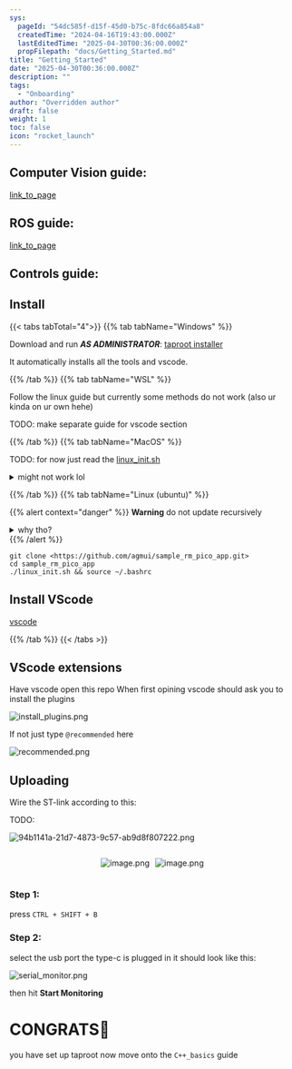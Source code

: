 ```yaml
---
sys:
  pageId: "54dc585f-d15f-45d0-b75c-8fdc66a854a8"
  createdTime: "2024-04-16T19:43:00.000Z"
  lastEditedTime: "2025-04-30T00:36:00.000Z"
  propFilepath: "docs/Getting_Started.md"
title: "Getting_Started"
date: "2025-04-30T00:36:00.000Z"
description: ""
tags:
  - "Onboarding"
author: "Overridden author"
draft: false
weight: 1
toc: false
icon: "rocket_launch"
---
```


## Computer Vision guide:

[link_to_page](86d45bc0-388b-4d26-8848-44f255f73d0e)

## ROS guide:

[link_to_page](3c76c1de-ec8f-46d6-8b0a-294005edc2d5)

## Controls guide:

## Install

{{< tabs tabTotal="4">}}
{{% tab tabName="Windows" %}}

Download and run _**AS ADMINISTRATOR**_: [taproot installer](https://github.com/Thornbots/TeachingFreshies/releases/tag/1.0)

It automatically installs all the tools and vscode.

{{% /tab %}}
{{% tab tabName="WSL" %}}

Follow the linux guide but currently some methods do not work (also ur kinda on ur own hehe)

TODO: make separate guide for vscode section

{{% /tab %}}
{{% tab tabName="MacOS" %}}

TODO: for now just read the [linux_init.sh](https://github.com/agmui/sample_rm_pico_app/blob/main/linux_init.sh)

<details>
<summary>might not work lol</summary>

`brew install libusb pkg-config`

Next install: [vscode](https://code.visualstudio.com/Download)

</details>

{{% /tab %}}
{{% tab tabName="Linux (ubuntu)" %}}

{{% alert context="danger" %}}
**Warning** do not update recursively
<details>
<summary>why tho?</summary>
There are some submodules that may go on for a while (like tinyusb) and I highly
recommend you don't need to get them.
If you want to see what submodules I update just look in `linux_init.sh`
</details>
{{% /alert %}}

```shell
git clone <https://github.com/agmui/sample_rm_pico_app.git>
cd sample_rm_pico_app
./linux_init.sh && source ~/.bashrc
```

## Install VScode

[vscode](https://code.visualstudio.com/Download)

{{% /tab %}}
{{< /tabs >}}

## VScode extensions

Have vscode open this repo
When first opining vscode should ask you to install the plugins

![install_plugins.png](https://prod-files-secure.s3.us-west-2.amazonaws.com/d518164a-d88e-44d1-a4ee-3adb3bd8bce0/89bd30f0-1825-4e77-867b-0a41ce370880/install_plugins.png?X-Amz-Algorithm=AWS4-HMAC-SHA256&X-Amz-Content-Sha256=UNSIGNED-PAYLOAD&X-Amz-Credential=ASIAZI2LB466QR5MBWPH%2F20250731%2Fus-west-2%2Fs3%2Faws4_request&X-Amz-Date=20250731T161204Z&X-Amz-Expires=3600&X-Amz-Security-Token=IQoJb3JpZ2luX2VjEK%2F%2F%2F%2F%2F%2F%2F%2F%2F%2F%2FwEaCXVzLXdlc3QtMiJHMEUCIF1vWv8chnqNkIGPtwHVar2JpkNwei431nQtjuiCRgcMAiEAgVuxK9N1HoP6cy545kA93XXeQktfT5SlB3pJpbAVTXwqiAQI2P%2F%2F%2F%2F%2F%2F%2F%2F%2F%2FARAAGgw2Mzc0MjMxODM4MDUiDBkQsRzCKAYRCyqmuSrcA9YBUiwjBAsmLDG1dwISOibpWbjzM64JbJeg8YIIec5LzsTuDxVIfbILgVAiQfFBer%2FpesN7EZV%2BvInCbQOINvrnbTiK1MvUp9%2BSsxs86ZW3T0CtrcrxIgL%2Fqkw%2ByYaKcKs7ViBiVM6zvgleCunSZQcDbvtPTbTr7IXAKjnBPHeAXsPiZY9TvhZkrtm9AY%2BwXfxXWwhAoDh3fJkum9jFyTDFQkXCpr0m6QsucOjkR%2F0b5vNriPon1MFtaIP0QR7t%2FCniGfpaRg%2FtzBOuadTjPjSWnTNR4ZbhinQPe2izgQhkh9LDBlLQtaiLi0g3HiEqej7UAhdK8FpzEZFVxDbatkx3k7N9BzzpOcpkHV%2BmTwKpVaM72CuXFRrJz7L8jm5NK29il9jOMCKg1h4H%2FQ6f2gSOF95lYvelhyMQBJEU8fvJLboAMZ8OUgpqgYz5JcoLfuyTGQ5b9DZyY0tOI8d%2BpbxVB5CImuJG4xq1NFXPbgW%2FtxSVFwYyAZ7zsSvUHpszI3VRzzLkQ%2FsJC0QC0RWp%2FwYIp8Jgq8HRQM44%2FKWLnTy%2FdMorDwb21KFOP3wPusiWK%2BosUTCNiJq72p0eUZ3Khd7uIrFEuaezGfi9PpFx3yhaJL6384TIWoY4DB9xML%2BQrsQGOqUBvZEttewVsT9ToZ2%2BAiktacnYNyexOSEyy6GRJ%2F074WIfno4NEGv%2FwiGfIpb9kJ%2Fk74Ljn1PaXcdpORyXvWzg%2Bi5zX%2Bca%2FgpHmh%2Bwc%2Faiz%2FJgJLCdTb4ueNwaDddvDrGsmu6t26pAY2BHIaITobuZHqdCm2qdw3f2q9mzIhMxNTttjsUAmlVdy%2Fn2pwJpRURb6%2FJ74GjQxgnRU590Ao05kBOqODab&X-Amz-Signature=bdf0e1e8df2334361f32d3250119ffd5b9986757538c5bb3c43bb0a3b1d208ed&X-Amz-SignedHeaders=host&x-amz-checksum-mode=ENABLED&x-id=GetObject)

If not just type `@recommended` here  

![recommended.png](https://prod-files-secure.s3.us-west-2.amazonaws.com/d518164a-d88e-44d1-a4ee-3adb3bd8bce0/61e661e9-5d85-4dfc-be0d-8d2097a5e793/recommended.png?X-Amz-Algorithm=AWS4-HMAC-SHA256&X-Amz-Content-Sha256=UNSIGNED-PAYLOAD&X-Amz-Credential=ASIAZI2LB466QR5MBWPH%2F20250731%2Fus-west-2%2Fs3%2Faws4_request&X-Amz-Date=20250731T161204Z&X-Amz-Expires=3600&X-Amz-Security-Token=IQoJb3JpZ2luX2VjEK%2F%2F%2F%2F%2F%2F%2F%2F%2F%2F%2FwEaCXVzLXdlc3QtMiJHMEUCIF1vWv8chnqNkIGPtwHVar2JpkNwei431nQtjuiCRgcMAiEAgVuxK9N1HoP6cy545kA93XXeQktfT5SlB3pJpbAVTXwqiAQI2P%2F%2F%2F%2F%2F%2F%2F%2F%2F%2FARAAGgw2Mzc0MjMxODM4MDUiDBkQsRzCKAYRCyqmuSrcA9YBUiwjBAsmLDG1dwISOibpWbjzM64JbJeg8YIIec5LzsTuDxVIfbILgVAiQfFBer%2FpesN7EZV%2BvInCbQOINvrnbTiK1MvUp9%2BSsxs86ZW3T0CtrcrxIgL%2Fqkw%2ByYaKcKs7ViBiVM6zvgleCunSZQcDbvtPTbTr7IXAKjnBPHeAXsPiZY9TvhZkrtm9AY%2BwXfxXWwhAoDh3fJkum9jFyTDFQkXCpr0m6QsucOjkR%2F0b5vNriPon1MFtaIP0QR7t%2FCniGfpaRg%2FtzBOuadTjPjSWnTNR4ZbhinQPe2izgQhkh9LDBlLQtaiLi0g3HiEqej7UAhdK8FpzEZFVxDbatkx3k7N9BzzpOcpkHV%2BmTwKpVaM72CuXFRrJz7L8jm5NK29il9jOMCKg1h4H%2FQ6f2gSOF95lYvelhyMQBJEU8fvJLboAMZ8OUgpqgYz5JcoLfuyTGQ5b9DZyY0tOI8d%2BpbxVB5CImuJG4xq1NFXPbgW%2FtxSVFwYyAZ7zsSvUHpszI3VRzzLkQ%2FsJC0QC0RWp%2FwYIp8Jgq8HRQM44%2FKWLnTy%2FdMorDwb21KFOP3wPusiWK%2BosUTCNiJq72p0eUZ3Khd7uIrFEuaezGfi9PpFx3yhaJL6384TIWoY4DB9xML%2BQrsQGOqUBvZEttewVsT9ToZ2%2BAiktacnYNyexOSEyy6GRJ%2F074WIfno4NEGv%2FwiGfIpb9kJ%2Fk74Ljn1PaXcdpORyXvWzg%2Bi5zX%2Bca%2FgpHmh%2Bwc%2Faiz%2FJgJLCdTb4ueNwaDddvDrGsmu6t26pAY2BHIaITobuZHqdCm2qdw3f2q9mzIhMxNTttjsUAmlVdy%2Fn2pwJpRURb6%2FJ74GjQxgnRU590Ao05kBOqODab&X-Amz-Signature=68a7521544d7bcb8b323c2c6bbd82f21083bd331b97a5585281c63d552db30a9&X-Amz-SignedHeaders=host&x-amz-checksum-mode=ENABLED&x-id=GetObject)

## Uploading

Wire the ST-link according to this:

TODO:

![94b1141a-21d7-4873-9c57-ab9d8f807222.png](https://prod-files-secure.s3.us-west-2.amazonaws.com/d518164a-d88e-44d1-a4ee-3adb3bd8bce0/e5fad17d-ab82-4300-9f4c-505ab4b1202c/94b1141a-21d7-4873-9c57-ab9d8f807222.png?X-Amz-Algorithm=AWS4-HMAC-SHA256&X-Amz-Content-Sha256=UNSIGNED-PAYLOAD&X-Amz-Credential=ASIAZI2LB466QR5MBWPH%2F20250731%2Fus-west-2%2Fs3%2Faws4_request&X-Amz-Date=20250731T161204Z&X-Amz-Expires=3600&X-Amz-Security-Token=IQoJb3JpZ2luX2VjEK%2F%2F%2F%2F%2F%2F%2F%2F%2F%2F%2FwEaCXVzLXdlc3QtMiJHMEUCIF1vWv8chnqNkIGPtwHVar2JpkNwei431nQtjuiCRgcMAiEAgVuxK9N1HoP6cy545kA93XXeQktfT5SlB3pJpbAVTXwqiAQI2P%2F%2F%2F%2F%2F%2F%2F%2F%2F%2FARAAGgw2Mzc0MjMxODM4MDUiDBkQsRzCKAYRCyqmuSrcA9YBUiwjBAsmLDG1dwISOibpWbjzM64JbJeg8YIIec5LzsTuDxVIfbILgVAiQfFBer%2FpesN7EZV%2BvInCbQOINvrnbTiK1MvUp9%2BSsxs86ZW3T0CtrcrxIgL%2Fqkw%2ByYaKcKs7ViBiVM6zvgleCunSZQcDbvtPTbTr7IXAKjnBPHeAXsPiZY9TvhZkrtm9AY%2BwXfxXWwhAoDh3fJkum9jFyTDFQkXCpr0m6QsucOjkR%2F0b5vNriPon1MFtaIP0QR7t%2FCniGfpaRg%2FtzBOuadTjPjSWnTNR4ZbhinQPe2izgQhkh9LDBlLQtaiLi0g3HiEqej7UAhdK8FpzEZFVxDbatkx3k7N9BzzpOcpkHV%2BmTwKpVaM72CuXFRrJz7L8jm5NK29il9jOMCKg1h4H%2FQ6f2gSOF95lYvelhyMQBJEU8fvJLboAMZ8OUgpqgYz5JcoLfuyTGQ5b9DZyY0tOI8d%2BpbxVB5CImuJG4xq1NFXPbgW%2FtxSVFwYyAZ7zsSvUHpszI3VRzzLkQ%2FsJC0QC0RWp%2FwYIp8Jgq8HRQM44%2FKWLnTy%2FdMorDwb21KFOP3wPusiWK%2BosUTCNiJq72p0eUZ3Khd7uIrFEuaezGfi9PpFx3yhaJL6384TIWoY4DB9xML%2BQrsQGOqUBvZEttewVsT9ToZ2%2BAiktacnYNyexOSEyy6GRJ%2F074WIfno4NEGv%2FwiGfIpb9kJ%2Fk74Ljn1PaXcdpORyXvWzg%2Bi5zX%2Bca%2FgpHmh%2Bwc%2Faiz%2FJgJLCdTb4ueNwaDddvDrGsmu6t26pAY2BHIaITobuZHqdCm2qdw3f2q9mzIhMxNTttjsUAmlVdy%2Fn2pwJpRURb6%2FJ74GjQxgnRU590Ao05kBOqODab&X-Amz-Signature=974a0f7163c34f47022a1428d6c3d303fc41e8597a2875b73f15afbab67e3fcd&X-Amz-SignedHeaders=host&x-amz-checksum-mode=ENABLED&x-id=GetObject)

<div style="display: flex;flex-direction: row; column-gap:10px; max-width: 630px;justify-content: center;">
<div>

![image.png](https://prod-files-secure.s3.us-west-2.amazonaws.com/d518164a-d88e-44d1-a4ee-3adb3bd8bce0/210ecb78-1116-4d7b-b9b7-2292f66fa2c2/image.png?X-Amz-Algorithm=AWS4-HMAC-SHA256&X-Amz-Content-Sha256=UNSIGNED-PAYLOAD&X-Amz-Credential=ASIAZI2LB46666ARTBDO%2F20250731%2Fus-west-2%2Fs3%2Faws4_request&X-Amz-Date=20250731T161209Z&X-Amz-Expires=3600&X-Amz-Security-Token=IQoJb3JpZ2luX2VjEK%2F%2F%2F%2F%2F%2F%2F%2F%2F%2F%2FwEaCXVzLXdlc3QtMiJHMEUCIQCFZwrTaVbTTtSD4573LLUk1HbzeYU1vFYgBjzXoxU89AIgYbkmLrUNQg2UAn9CfE174ionABI37QNIakK2R%2FzkU%2B8qiAQI2P%2F%2F%2F%2F%2F%2F%2F%2F%2F%2FARAAGgw2Mzc0MjMxODM4MDUiDKvmZd2V76UZX%2FoRdSrcA16pEmLYxa90wKr7OigIM5qXRGmc3uEBrn6g1plZ1Mn5pzrNour6TEriULoNa1pYHFHHXzoqPl2Znr%2Ftt16tA7LOLS1LMmLjXhPSm9N4QNyJ1Kw5TT2sIU0JNHZuvfoIsDZIBLTg1vgCCd7306seSlN1UnO7gVgGC8OV%2FzMk7ZSrEidoHEev4KJIqbU4na4Yst%2F3v%2BkNcICt0mhOqMyjZWyJtSYIvNysg8zgv8cfO29bgwG%2FCDmXPpOUS9xd9ym3HAh10xs4KC4uk3avjfTqyH2LZy0GfWccwBhphMKsgCloVjh6AEAJPZFTNaDQhXCmH%2FX0yRcTlrr%2Booc9zMFKdr2Ei%2BkaQGQ9IsEDi%2FWoME%2FzMW1E0udCmdOby9HMTLtsVF9ti48pX%2FRzzwQQHVgybiOOt4zkwcaH97BbhUoeEDsl%2BjSsHQl0LN3%2Fy0kJs2WecsW5BJzfDoVWl8Cttim0975HOctcvFvJRIXXn1lOd11MN%2FuFpwVwlmT6LSN%2F6w8g0ubDuvmJv%2F3PR0EFx9F3ofJVMWMLRSrI6pLIHM21TvjwsqPZ3HN9jSMq067E8fAQ%2BSfsObcFHNEYiaFUNGqX%2BmJhehb%2Be9UnAW2m666MwP1tXKg6cUQwnp2CIC0xMNOQrsQGOqUBl9yKwYeEYC3vL8wmZjuH6Uw5VZV%2BJPagX5e0AMke4AOQKRgPDIsMwmXRLUHcKIYmAB0A5xBYjZvEvO%2FUGOSGbPDm1QP%2BODty4lnQP8Y%2F10MW9xX%2BNCIwWaKPmkdcVEFHEmU0i%2BT5BcedRSFLLt%2FuoC1h7GVaNqkGjETJZmIejjTOdn0XWTbAvcf2UM6shcTEyI42rwZLXligbiOLVKahieZH43G8&X-Amz-Signature=3eafbc3095dd1881c75a159365d6293ca2c733ad87b55a42d6967e8335ce3c93&X-Amz-SignedHeaders=host&x-amz-checksum-mode=ENABLED&x-id=GetObject)

</div>
<div>

![image.png](https://prod-files-secure.s3.us-west-2.amazonaws.com/d518164a-d88e-44d1-a4ee-3adb3bd8bce0/33a0fd0f-8ca6-4a86-8e09-26e95ded1fff/image.png?X-Amz-Algorithm=AWS4-HMAC-SHA256&X-Amz-Content-Sha256=UNSIGNED-PAYLOAD&X-Amz-Credential=ASIAZI2LB466X5DMZWP7%2F20250731%2Fus-west-2%2Fs3%2Faws4_request&X-Amz-Date=20250731T161210Z&X-Amz-Expires=3600&X-Amz-Security-Token=IQoJb3JpZ2luX2VjEK%2F%2F%2F%2F%2F%2F%2F%2F%2F%2F%2FwEaCXVzLXdlc3QtMiJGMEQCIFq6wkEu2dDqQeNAtZwQR5M4INgw9Qq3waMhQnhxVKLPAiA%2BMjJKP6zXEaeH4hQaMulOAYJOZHStlVYLjVcLm5noxyqIBAjY%2F%2F%2F%2F%2F%2F%2F%2F%2F%2F8BEAAaDDYzNzQyMzE4MzgwNSIM0SEf3wOoPTvz6LgkKtwDdw0fYSrhcZCmW7HjrvyvTfM1bQIiVExAiRAG4%2FQSeQgOHf3gkrWtLh6WEfP%2Bx%2BMH2p2B4nuV4LSZp6LWvRHGUKiQ2nZxAMBQZCuG11mkRZNhyJAMRBVZiD%2Bd4rU7X%2BE0nuFOeGQR6DGpSsPo8AFhXwr72n7td6n1Rk8tP8rSQCchu7%2FZfvqODfghH9eFNGMxiM0eTyPSknutYmHOs88sD4mhYEqKtBzYHoDamwbMNGG0de6CbiO7e3Op6EuuX8wm9%2FVdh1XBkAEbO52dyWU2smDBNHRqjHELSHI1aGRVf8XCnGYrDNSuVQeLCXe4NRYxd9vW4JtpI02vtkV8svIyxtG3%2B7h%2B%2B%2FlqTWuZoxKuAQydiFTFeXc%2B3cwP7q71jDa62USguNqiORZKWmn0ZVa8nyHChdG202%2FckrsrUGd%2FZgESys5g965%2FAotTuiCJjViLCKweadqLiZW%2FY4sPPuHO8YtR%2FePoomheO1MyHUwXu9Q46t%2FOvlvH7e0U8n40s%2Br3YYgle9jZ4exEsmNjsxnwAAKweHl8SAkCOyxKzuC3armnkHh6Y%2BRwjCRnW5lcnIpfbzxVZlqJq%2Bh3jiNkIEw16BeKnT98xCgLceFPu%2FT9M1IP3bNjDg%2F5eLE7CDEw9JCuxAY6pgHflXjzzpe3PW4YJS%2FpdA06wA%2BfCrtv%2BSteqjIKXPvhD0e7zd9j5FhNjjZO0GSQ2hEvKHT0Z1HcIAth2wotJBPmPu8ZYnewjL20LTQdv552PuYdWH5nuSke7KdH%2FBKXf7Bm1YfgDWnLRlqmxL3hiVo7%2FvjVaeIY4Wy3i0m66KRrx9PTCFn%2BBFU0DIa1lMU2oqMrxaWmDk3VR63ooqFysHkr4xgNyJQ4&X-Amz-Signature=d3320c54b9f29defb19dbaa0a908d58d32f370bbb03ed9c52fa5d363f607ae7c&X-Amz-SignedHeaders=host&x-amz-checksum-mode=ENABLED&x-id=GetObject)

</div>
</div>

### Step 1:

press `CTRL + SHIFT + B`

### Step 2:

select the usb port the type-c is plugged in it should look like this:

![serial_monitor.png](https://prod-files-secure.s3.us-west-2.amazonaws.com/d518164a-d88e-44d1-a4ee-3adb3bd8bce0/f03f4774-05d4-4393-b6a0-d5efb6d315ab/serial_monitor.png?X-Amz-Algorithm=AWS4-HMAC-SHA256&X-Amz-Content-Sha256=UNSIGNED-PAYLOAD&X-Amz-Credential=ASIAZI2LB466QR5MBWPH%2F20250731%2Fus-west-2%2Fs3%2Faws4_request&X-Amz-Date=20250731T161204Z&X-Amz-Expires=3600&X-Amz-Security-Token=IQoJb3JpZ2luX2VjEK%2F%2F%2F%2F%2F%2F%2F%2F%2F%2F%2FwEaCXVzLXdlc3QtMiJHMEUCIF1vWv8chnqNkIGPtwHVar2JpkNwei431nQtjuiCRgcMAiEAgVuxK9N1HoP6cy545kA93XXeQktfT5SlB3pJpbAVTXwqiAQI2P%2F%2F%2F%2F%2F%2F%2F%2F%2F%2FARAAGgw2Mzc0MjMxODM4MDUiDBkQsRzCKAYRCyqmuSrcA9YBUiwjBAsmLDG1dwISOibpWbjzM64JbJeg8YIIec5LzsTuDxVIfbILgVAiQfFBer%2FpesN7EZV%2BvInCbQOINvrnbTiK1MvUp9%2BSsxs86ZW3T0CtrcrxIgL%2Fqkw%2ByYaKcKs7ViBiVM6zvgleCunSZQcDbvtPTbTr7IXAKjnBPHeAXsPiZY9TvhZkrtm9AY%2BwXfxXWwhAoDh3fJkum9jFyTDFQkXCpr0m6QsucOjkR%2F0b5vNriPon1MFtaIP0QR7t%2FCniGfpaRg%2FtzBOuadTjPjSWnTNR4ZbhinQPe2izgQhkh9LDBlLQtaiLi0g3HiEqej7UAhdK8FpzEZFVxDbatkx3k7N9BzzpOcpkHV%2BmTwKpVaM72CuXFRrJz7L8jm5NK29il9jOMCKg1h4H%2FQ6f2gSOF95lYvelhyMQBJEU8fvJLboAMZ8OUgpqgYz5JcoLfuyTGQ5b9DZyY0tOI8d%2BpbxVB5CImuJG4xq1NFXPbgW%2FtxSVFwYyAZ7zsSvUHpszI3VRzzLkQ%2FsJC0QC0RWp%2FwYIp8Jgq8HRQM44%2FKWLnTy%2FdMorDwb21KFOP3wPusiWK%2BosUTCNiJq72p0eUZ3Khd7uIrFEuaezGfi9PpFx3yhaJL6384TIWoY4DB9xML%2BQrsQGOqUBvZEttewVsT9ToZ2%2BAiktacnYNyexOSEyy6GRJ%2F074WIfno4NEGv%2FwiGfIpb9kJ%2Fk74Ljn1PaXcdpORyXvWzg%2Bi5zX%2Bca%2FgpHmh%2Bwc%2Faiz%2FJgJLCdTb4ueNwaDddvDrGsmu6t26pAY2BHIaITobuZHqdCm2qdw3f2q9mzIhMxNTttjsUAmlVdy%2Fn2pwJpRURb6%2FJ74GjQxgnRU590Ao05kBOqODab&X-Amz-Signature=1b0ee737f7111f636bbec1a752b25e6887ea149d8ede3a893ff1b4f2874bd491&X-Amz-SignedHeaders=host&x-amz-checksum-mode=ENABLED&x-id=GetObject)

then hit **Start Monitoring**

# CONGRATS🎉

you have set up taproot now move onto the `C++_basics` guide

